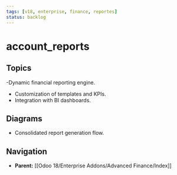 ```yaml
---
tags: [v18, enterprise, finance, reportes]
status: backlog
---
```

# account_reports

## Topics
-Dynamic financial reporting engine.
- Customization of templates and KPIs.
- Integration with BI dashboards.

## Diagrams
- Consolidated report generation flow.






## Navigation
- **Parent:** [[Odoo 18/Enterprise Addons/Advanced Finance/Index]]
